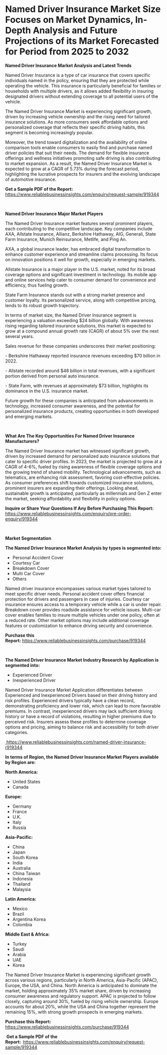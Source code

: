 <p><h1>Named Driver Insurance Market Size Focuses on Market Dynamics, In-Depth Analysis and Future Projections of its Market Forecasted for Period from 2025 to 2032</h1></p><p><strong>Named Driver Insurance Market Analysis and Latest Trends</strong></p>
<p><p>Named Driver Insurance is a type of car insurance that covers specific individuals named in the policy, ensuring that they are protected while operating the vehicle. This insurance is particularly beneficial for families or households with multiple drivers, as it allows added flexibility in insuring designated drivers without extending coverage to all potential users of the vehicle. </p><p>The Named Driver Insurance Market is experiencing significant growth, driven by increasing vehicle ownership and the rising need for tailored insurance solutions. As more consumers seek affordable options and personalized coverage that reflects their specific driving habits, this segment is becoming increasingly popular. </p><p>Moreover, the trend toward digitalization and the availability of online comparison tools enable consumers to easily find and purchase named driver policies that suit their needs. The demand for flexible insurance offerings and wellness initiatives promoting safe driving is also contributing to market expansion. As a result, the Named Driver Insurance Market is expected to grow at a CAGR of 5.73% during the forecast period, highlighting the lucrative prospects for insurers and the evolving landscape of automotive insurance.</p></p>
<p><strong>Get a Sample PDF of the Report:&nbsp;</strong> <a href="https://www.reliablebusinessinsights.com/enquiry/request-sample/919344?utm_campaign=2313&utm_medium=2&utm_source=Github&utm_content=ia&utm_term=16042025&utm_id=named-driver-insurance">https://www.reliablebusinessinsights.com/enquiry/request-sample/919344</a></p>
<p>&nbsp;</p>
<p><strong>Named Driver Insurance Major Market Players</strong></p>
<p><p>The Named Driver Insurance market features several prominent players, each contributing to the competitive landscape. Key companies include AXA, Allstate Insurance, Allianz, Berkshire Hathaway, AIG, Generali, State Farm Insurance, Munich Reinsurance, Metlife, and Ping An.</p><p>AXA, a global insurance leader, has embraced digital transformation to enhance customer experience and streamline claims processing. Its focus on innovation positions it well for growth, especially in emerging markets. </p><p>Allstate Insurance is a major player in the U.S. market, noted for its broad coverage options and significant investment in technology. Its mobile app and online services help cater to consumer demand for convenience and efficiency, thus fueling growth. </p><p>State Farm Insurance stands out with a strong market presence and customer loyalty. Its personalized service, along with competitive pricing, lends to its robust growth trajectory. </p><p>In terms of market size, the Named Driver Insurance segment is experiencing a valuation exceeding $24 billion globally. With awareness rising regarding tailored insurance solutions, this market is expected to grow at a compound annual growth rate (CAGR) of about 5% over the next several years.</p><p>Sales revenue for these companies underscores their market positioning: </p><p>- Berkshire Hathaway reported insurance revenues exceeding $70 billion in 2022. </p><p>- Allstate recorded around $48 billion in total revenues, with a significant portion derived from personal auto insurance. </p><p>- State Farm, with revenues at approximately $73 billion, highlights its dominance in the U.S. insurance market.</p><p>Future growth for these companies is anticipated from advancements in technology, increased consumer awareness, and the potential for personalized insurance products, creating opportunities in both developed and emerging markets.</p></p>
<p>&nbsp;</p>
<p><strong>What Are The Key Opportunities For Named Driver Insurance Manufacturers?</strong></p>
<p><p>The Named Driver Insurance market has witnessed significant growth, driven by increased demand for personalized auto insurance solutions that cater to specific driver profiles. In 2023, the market is projected to grow at a CAGR of 4-6%, fueled by rising awareness of flexible coverage options and the growing trend of shared mobility. Technological advancements, such as telematics, are enhancing risk assessment, favoring cost-effective policies. As consumer preferences shift towards customized insurance solutions, prominent insurers are expanding their offerings. Looking ahead, sustainable growth is anticipated, particularly as millennials and Gen Z enter the market, seeking affordability and flexibility in policy options.</p></p>
<p><strong>Inquire or Share Your Questions If Any Before Purchasing This Report:</strong> <a href="https://www.reliablebusinessinsights.com/enquiry/pre-order-enquiry/919344?utm_campaign=2313&utm_medium=2&utm_source=Github&utm_content=ia&utm_term=16042025&utm_id=named-driver-insurance">https://www.reliablebusinessinsights.com/enquiry/pre-order-enquiry/919344</a></p>
<p>&nbsp;</p>
<p><strong>Market Segmentation</strong></p>
<p><strong>The Named Driver Insurance Market Analysis by types is segmented into:</strong></p>
<p><ul><li>Personal Accident Cover</li><li>Courtesy Car</li><li>Breakdown Cover</li><li>Multi Car Cover</li><li>Others</li></ul></p>
<p><p>Named driver insurance encompasses various market types tailored to meet specific driver needs. Personal accident cover offers financial protection for drivers and passengers in case of injuries. Courtesy car insurance ensures access to a temporary vehicle while a car is under repair. Breakdown cover provides roadside assistance for vehicle issues. Multi-car cover enables families to insure multiple vehicles under one policy, often at a reduced rate. Other market options may include additional coverage features or customization to enhance driving security and convenience.</p></p>
<p><strong>Purchase this Report:&nbsp;</strong><a href="https://www.reliablebusinessinsights.com/purchase/919344?utm_campaign=2313&utm_medium=2&utm_source=Github&utm_content=ia&utm_term=16042025&utm_id=named-driver-insurance">https://www.reliablebusinessinsights.com/purchase/919344</a></p>
<p>&nbsp;</p>
<p><strong>The Named Driver Insurance Market Industry Research by Application is segmented into:</strong></p>
<p><ul><li>Experienced Driver</li><li>Inexperienced Driver</li></ul></p>
<p><p>Named Driver Insurance Market Application differentiates between Experienced and Inexperienced Drivers based on their driving history and risk profiles. Experienced drivers typically have a clean record, demonstrating proficiency and lower risk, which can lead to more favorable premiums. In contrast, inexperienced drivers may lack sufficient driving history or have a record of violations, resulting in higher premiums due to perceived risk. Insurers assess these profiles to determine coverage options and pricing, aiming to balance risk and accessibility for both driver categories.</p></p>
<p><a href="https://www.reliablebusinessinsights.com/named-driver-insurance-r919344?utm_campaign=2313&utm_medium=2&utm_source=Github&utm_content=ia&utm_term=16042025&utm_id=named-driver-insurance">&nbsp;https://www.reliablebusinessinsights.com/named-driver-insurance-r919344</a></p>
<p><strong>In terms of Region, the Named Driver Insurance Market Players available by Region are:</strong></p>
<p>
    <p> <strong> North America: </strong>
        <ul>
            <li>United States</li>
            <li>Canada</li>
        </ul>
        </p> 
    <p> <strong> Europe: </strong>
        <ul>
            <li>Germany</li>
            <li>France</li>
            <li>U.K.</li>
            <li>Italy</li>
            <li>Russia</li>
        </ul>
        </p> 
    <p> <strong> Asia-Pacific: </strong>
        <ul>
            <li>China</li>
            <li>Japan</li>
            <li>South Korea</li>
            <li>India</li>
            <li>Australia</li>
            <li>China Taiwan</li>
            <li>Indonesia</li>
            <li>Thailand</li>
            <li>Malaysia</li>
        </ul>
        </p> 
    <p> <strong> Latin America: </strong>
        <ul>
            <li>Mexico</li>
            <li>Brazil</li>
            <li>Argentina Korea</li>
            <li>Colombia</li>
        </ul>
        </p> 
    <p> <strong> Middle East & Africa: </strong>
        <ul>
            <li>Turkey</li>
            <li>Saudi</li>
            <li>Arabia</li>
            <li>UAE</li>
            <li>Korea</li>
        </ul>
    </p>
    </p>
<p><p>The Named Driver Insurance Market is experiencing significant growth across various regions, particularly in North America, Asia-Pacific (APAC), Europe, the USA, and China. North America is anticipated to dominate the market, holding approximately 35% market share, driven by increasing consumer awareness and regulatory support. APAC is projected to follow closely, capturing around 30%, fueled by rising vehicle ownership. Europe accounts for about 20%, while the USA and China together represent the remaining 15%, with strong growth prospects in emerging markets.</p></p>
<p><strong>Purchase this Report: </strong><a href="https://www.reliablebusinessinsights.com/purchase/919344?utm_campaign=2313&utm_medium=2&utm_source=Github&utm_content=ia&utm_term=16042025&utm_id=named-driver-insurance">https://www.reliablebusinessinsights.com/purchase/919344</a></p>
<p>&nbsp;<strong>Get a Sample PDF of the Report:&nbsp;&nbsp;</strong><a href="https://www.reliablebusinessinsights.com/enquiry/request-sample/919344?utm_campaign=2313&utm_medium=2&utm_source=Github&utm_content=ia&utm_term=16042025&utm_id=named-driver-insurance">https://www.reliablebusinessinsights.com/enquiry/request-sample/919344</a></p>
<p><strong></strong></p>
<p><p></p><p></p><p></p></p>